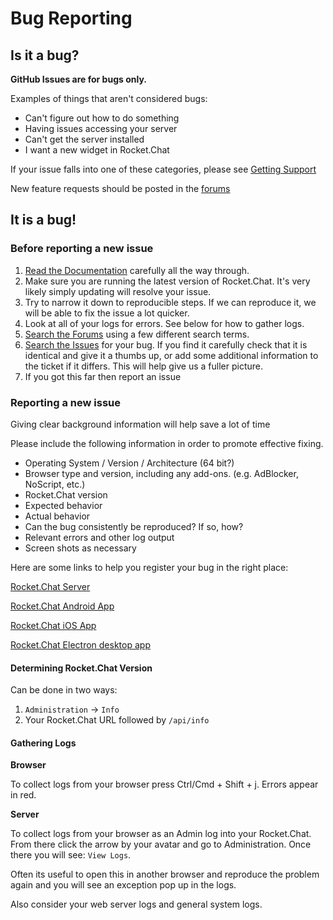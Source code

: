# Bug Reporting

## Is it a bug?

**GitHub Issues are for bugs only.**

Examples of things that aren't considered bugs:

* Can't figure out how to do something
* Having issues accessing your server
* Can't get the server installed
* I want a new widget in Rocket.Chat

If your issue falls into one of these categories, please see [Getting Support](../getting-support.md)

New feature requests should be posted in the [forums](https://forums.rocket.chat)

## It is a bug!

### Before reporting a new issue

1. [Read the Documentation](https://docs.rocket.chat/) carefully all the way through.
2. Make sure you are running the latest version of Rocket.Chat. It's very likely simply updating will resolve your issue.
3. Try to narrow it down to reproducible steps. If we can reproduce it, we will be able to fix the issue a lot quicker.
4. Look at all of your logs for errors. See below for how to gather logs.
5. [Search the Forums](https://forums.rocket.chat) using a few different search terms.
6. [Search the Issues](https://github.com/RocketChat/Rocket.Chat/issues) for your bug. If you find it carefully check that it is identical and give it a thumbs up, or add some additional information to the ticket if it differs. This will help give us a fuller picture.
7. If you got this far then report an issue

### Reporting a new issue

Giving clear background information will help save a lot of time

Please include the following information in order to promote effective fixing.

* Operating System / Version / Architecture \(64 bit?\)
* Browser type and version, including any add-ons. \(e.g. AdBlocker, NoScript, etc.\)
* Rocket.Chat version
* Expected behavior
* Actual behavior
* Can the bug consistently be reproduced? If so, how?
* Relevant errors and other log output
* Screen shots as necessary

Here are some links to help you register your bug in the right place:

[Rocket.Chat Server](https://github.com/RocketChat/Rocket.Chat/issues/new/choose)

[Rocket.Chat Android App](https://github.com/RocketChat/Rocket.Chat.Android/issues/new)

[Rocket.Chat iOS App](https://github.com/RocketChat/Rocket.Chat.iOS/issues/new)

[Rocket.Chat Electron desktop app](https://github.com/RocketChat/Rocket.Chat.Electron)

#### Determining Rocket.Chat Version

Can be done in two ways:

1. `Administration` -&gt; `Info`
2. Your Rocket.Chat URL followed by `/api/info`

#### Gathering Logs

**Browser**

To collect logs from your browser press Ctrl/Cmd + Shift + j. Errors appear in red.

**Server**

To collect logs from your browser as an Admin log into your Rocket.Chat. From there click the arrow by your avatar and go to Administration. Once there you will see: `View Logs`.

Often its useful to open this in another browser and reproduce the problem again and you will see an exception pop up in the logs.

Also consider your web server logs and general system logs.

